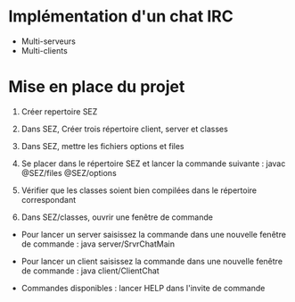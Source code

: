 # Implémentation d'un chat IRC
* Multi-serveurs
* Multi-clients


# Mise en place du projet
1. Créer repertoire SEZ
2. Dans SEZ, Créer trois répertoire client, server et classes
3. Dans SEZ, mettre les fichiers options et files

4. Se placer dans le répertoire SEZ et lancer la commande suivante :
javac @SEZ/files @SEZ/options 
5. Vérifier que les classes soient bien compilées dans le répertoire correspondant

6. Dans SEZ/classes, ouvrir une fenêtre de commande

* Pour lancer un server saisissez la commande dans une nouvelle fenêtre de commande : 
java server/SrvrChatMain
* Pour lancer un client saisissez la commande dans une nouvelle fenêtre de commande : 
java client/ClientChat

* Commandes disponibles : lancer HELP dans l'invite de commande 


